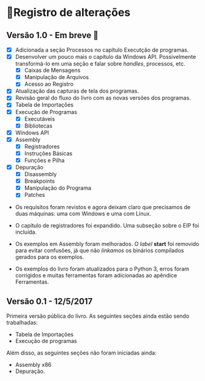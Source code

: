 # 📝Registro de alterações

## Versão 1.0 - Em breve 🚀

* [x] Adicionada a seção Processos no capítulo Executção de programas.
* [x] Desenvolver um pouco mais o capítulo da Windows API. Possivelmente transformá-lo em uma seção e falar sobre _handles_, processos, etc.
  * [x] Caixas de Mensagens
  * [x] Manipulação de Arquivos
  * [x] Acesso ao Registro
* [x] Atualização das capturas de tela dos programas.
* [x] Revisão geral do fluxo do livro com as novas versões dos programas.
* [x] Tabela de Importações
* [x] Execução de Programas
  * [x] Executáveis
  * [x] Bibliotecas
* [x] Windows API
* [x] Assembly
  * [x] Registradores
  * [x] Instruções Básicas
  * [x] Funções e Pilha
* [x] Depuração
  * [x] Disassembly
  * [x] Breakpoints
  * [x] Manipulação do Programa
  * [x] Patches

* Os requisitos foram revistos e agora deixam claro que precisamos de duas máquinas: uma com Windows e uma com Linux.

* O capítulo de registradores foi expandido. Uma subseção sobre o EIP foi incluída.

* Os exemplos em Assembly foram melhorados. O _label_ **start** foi removido para evitar confusões, já que não _linkamos_ os binários compilados gerados para os exemplos.

* Os exemplos do livro foram atualizados para o Python 3, erros foram corrigidos e muitas ferramentas foram adicionadas ao apêndice Ferramentas.

## Versão 0.1 - 12/5/2017

Primeira versão pública do livro. As seguintes seções ainda estão sendo trabalhadas:

* Tabela de Importações
* Execução de programas

Além disso, as seguintes seções não foram iniciadas ainda:

* Assembly x86
* Depuração.

